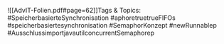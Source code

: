 
![[AdvIT-Folien.pdf#page=62]]Tags & Topics:
   #SpeicherbasierteSynchronisation
   #aphoretruetrueFIFOs
   #speicherbasiertesynchronisation
   #SemaphorKonzept
   #newRunnablep
   #AusschlussimportjavautilconcurrentSemaphorep